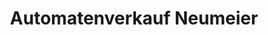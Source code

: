 ---
title: "Automatenverkauf Neumeier"
url: /bad-koetzting/automatenverkauf-neumeier/
shop: Süßwaren
---